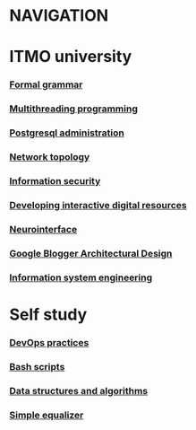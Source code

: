 # NAVIGATION

# ITMO university

### [Formal grammar](ITMO-University/Formal-Grammar)

### [Multithreading programming](ITMO-University/Multithreading-programming)

### [Postgresql administration](ITMO-University/Postgresql-administration)

### [Network topology](ITMO-University/Network-topology)

### [Information security](ITMO-University/Information-security)

### [Developing interactive digital resources](ITMO-University/Developing-interactive-digital-resources)

### [Neurointerface](ITMO-University/Neurointerface)

### [Google Blogger Architectural Design](ITMO-University/Google_Blogger_Architectural_Design)

### [Information system engineering](ITMO-University/information_system_engineering)

# Self study

### [DevOps practices](Self-study/DevOps)

### [Bash scripts](Self-study/Bash-Scripts)

### [Data structures and algorithms](Self-study/Data-structures-and-algorithms)

### [Simple equalizer](Self-study/Simple-equalizer)
